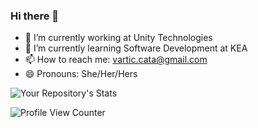 ### Hi there 👋
- 🔭 I’m currently working at Unity Technologies
- 🌱 I’m currently learning Software Development at KEA
- 📫 How to reach me: vartic.cata@gmail.com
- 😄 Pronouns: She/Her/Hers

![Your Repository's Stats](https://github-readme-stats.vercel.app/api?username=varticcata&show_icons=true)


![Profile View Counter](https://komarev.com/ghpvc/?username=varticcata)





<!--
**varticcata/varticcata** is a ✨ _special_ ✨ repository because its `README.md` (this file) appears on your GitHub profile.

Here are some ideas to get you started:

- 🔭 I’m currently working at Unity Technologies
- 🌱 I’m currently learning Software Development at KEA
- 📫 How to reach me: ...
- 😄 Pronouns: She/Her/Hers
- ⚡ Fun fact: 
-->

